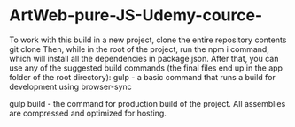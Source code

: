 # ArtWeb-pure-JS-Udemy-cource-

To work with this build in a new project, clone the entire repository contents
git clone <this repo> Then, while in the root of the project, run the npm i command, which will install all the dependencies in package.json. After that, you can use any of the suggested build commands (the final files end up in the app folder of the root directory):
gulp - a basic command that runs a build for development using browser-sync

gulp build - the command for production build of the project. All assemblies are compressed and optimized for hosting.
